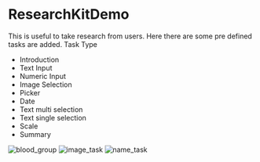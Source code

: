 # ResearchKitDemo

This is useful to take research from users. Here there are some pre defined tasks are added. 
Task Type 
- Introduction 
- Text Input
- Numeric Input
- Image Selection
- Picker
- Date
- Text multi selection
- Text single selection
- Scale
- Summary


![blood_group](https://user-images.githubusercontent.com/50024502/57175894-e4776a80-6e6e-11e9-93a0-fbb7522ebc4a.png)
![image_task](https://user-images.githubusercontent.com/50024502/57175895-e4776a80-6e6e-11e9-8055-08a46f5be07d.png)
![name_task](https://user-images.githubusercontent.com/50024502/57175896-e5100100-6e6e-11e9-923a-f17999ffdb08.png)
